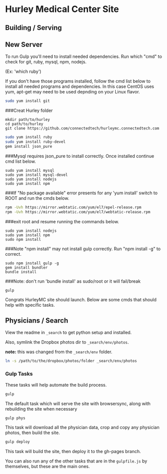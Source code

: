 # Hurley Medical Center Site

## Building / Serving
## New Server 
To run Gulp you'll need to install needed dependencies.
Run which "cmd" to check for git, ruby, mysql, npm, nodejs.

(Ex: 'which ruby')

If you don't have those programs installed, follow the cmd list below to install all needed programs and dependencies. In this case CentOS uses yum, apt-get may need to be used depnding on your Linux flavor. 

```bash
sudo yum install git
```
###Creat Hurley folder

```
mkdir path/to/hurley
cd path/to/hurley
git clone https://github.com/connectedtech/hurleymc.connectedtech.com 
```

```bash
sudo yum install ruby
sudo yum install ruby-devel
gem install json_pure
```
###Mysql requires json_pure to install correctly. Once installed continue cmd list below. 
```
sudo yum install mysql
sudo yum install mysql-devel
sudo yum install nodejs
sudo yum install npm
```

###If "No package available" error presents for any 'yum install' switch to ROOT and run the cmds below.

```bash
rpm -Uvh https://mirror.webtatic.com/yum/el7/epel-release.rpm
rpm -Uvh https://mirror.webtatic.com/yum/el7/webtatic-release.rpm
```
###exit root and resume running the commands below.

```
sudo yum install nodejs
sudo yum install npm
sudo npm install 
```
###Note "npm install" may not install gulp correctly. Run "npm install -g" to correct. 
```
sudo npm install gulp -g
gem install bundler
bundle install    
```
###Note: don't run 'bundle install' as sudo/root or it will fail/break

```
gulp 
```
Congrats HurleyMC site should launch. Below are some cmds that should help with specific tasks.

## Physicians / Search

View the readme in `_search` to get python setup and installed.

Also, symlink the Dropbox photos dir to `_search/env/photos`.

__note:__ this was changed from the `_search/env` folder.

```bash
ln -s /path/to/the/dropbox/photos/folder _search/env/photos
```

### Gulp Tasks

These tasks will help automate the build process.

```bash
gulp
```
The default task which will serve the site with browsersync, along with rebuilding the site when necessary

```bash
gulp phys
```
This task will download all the physician data, crop and copy any physician photos, then build the site.

```bash
gulp deploy
```
This task will build the site, then deploy it to the gh-pages branch.

You can also run any of the other tasks that are in the `gulpfile.js` by themselves, but these are the main ones.
